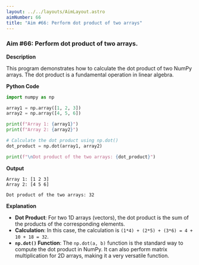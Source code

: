 ```yaml
---
layout: ../../layouts/AimLayout.astro
aimNumber: 66
title: "Aim #66: Perform dot product of two arrays"
---
```


### Aim #66: Perform dot product of two arrays.

**Description**

This program demonstrates how to calculate the dot product of two NumPy arrays. The dot product is a fundamental operation in linear algebra.

**Python Code**

```python
import numpy as np

array1 = np.array([1, 2, 3])
array2 = np.array([4, 5, 6])

print(f"Array 1: {array1}")
print(f"Array 2: {array2}")

# Calculate the dot product using np.dot()
dot_product = np.dot(array1, array2)

print(f"\nDot product of the two arrays: {dot_product}")
```

**Output**

```text
Array 1: [1 2 3]
Array 2: [4 5 6]

Dot product of the two arrays: 32
```

**Explanation**

- **Dot Product**: For two 1D arrays (vectors), the dot product is the sum of the products of the corresponding elements.
- **Calculation**: In this case, the calculation is `(1*4) + (2*5) + (3*6) = 4 + 10 + 18 = 32`.
- **`np.dot()` Function**: The `np.dot(a, b)` function is the standard way to compute the dot product in NumPy. It can also perform matrix multiplication for 2D arrays, making it a very versatile function.
